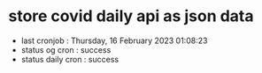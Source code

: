 # store covid daily api as json data

- last cronjob : Thursday, 16 February 2023 01:08:23
- status og cron : success
- status daily cron : success
      
      